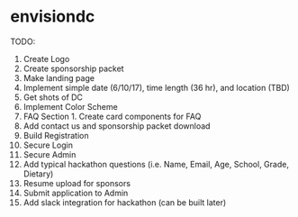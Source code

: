 # envisiondc

 TODO:
 
 1. Create Logo
 2. Create sponsorship packet
 3. Make landing page 
  1. Implement simple date (6/10/17), time length (36 hr), and location (TBD)
  2. Get shots of DC
  3. Implement Color Scheme
  4. FAQ Section
    1. Create card components for FAQ
  5. Add contact us and sponsorship packet download
 4. Build Registration 
  1. Secure Login
  2. Secure Admin
  3. Add typical hackathon questions (i.e. Name, Email, Age, School, Grade, Dietary)
  4. Resume upload for sponsors
  5. Submit application to Admin
  6. Add slack integration for hackathon (can be built later)

 
